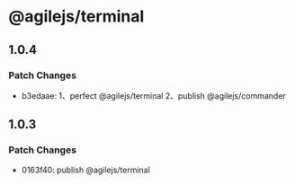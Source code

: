 # @agilejs/terminal

## 1.0.4

### Patch Changes

- b3edaae: 1、perfect @agilejs/terminal
  2、publish @agilejs/commander

## 1.0.3

### Patch Changes

- 0163f40: publish @agilejs/terminal
